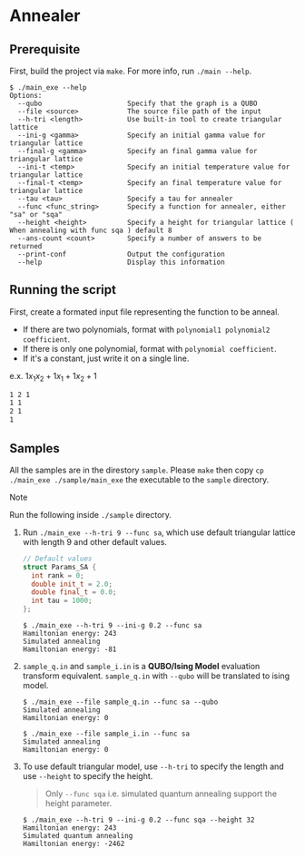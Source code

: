 # Annealer

## Prerequisite

First, build the project via `make`. For more info, run `./main --help`.

```shell
$ ./main_exe --help
Options:
  --qubo                     Specify that the graph is a QUBO
  --file <source>            The source file path of the input
  --h-tri <length>           Use built-in tool to create triangular lattice
  --ini-g <gamma>            Specify an initial gamma value for triangular lattice
  --final-g <gamma>          Specify an final gamma value for triangular lattice
  --ini-t <temp>             Specify an initial temperature value for triangular lattice
  --final-t <temp>           Specify an final temperature value for triangular lattice
  --tau <tau>                Specify a tau for annealer
  --func <func_string>       Specify a function for annealer, either "sa" or "sqa"
  --height <height>          Specify a height for triangular lattice ( When annealing with func sqa ) default 8
  --ans-count <count>        Specify a number of answers to be returned
  --print-conf               Output the configuration
  --help                     Display this information
```

## Running the script

First, create a formated input file representing the function to be anneal.

- If there are two polynomials, format with `polynomial1 polynomial2 coefficient`.
- If there is only one polynomial, format with `polynomial coefficient`.
- If it's a constant, just write it on a single line.

e.x. $1 x_1 x_2 + 1 x_1 + 1 x_2 + 1$

```txt
1 2 1
1 1
2 1
1
```

## Samples

All the samples are in the direstory `sample`. Please `make` then copy `cp ./main_exe ./sample/main_exe` the executable to the `sample` directory.

> [!NOTE]  
> Run the following inside `./sample` directory.

1. Run `./main_exe --h-tri 9 --func sa`, which use default triangular lattice with length 9 and other default values.

   ```c++
   // Default values
   struct Params_SA {
     int rank = 0;
     double init_t = 2.0;
     double final_t = 0.0;
     int tau = 1000;
   };
   ```

   ```shell
   $ ./main_exe --h-tri 9 --ini-g 0.2 --func sa
   Hamiltonian energy: 243
   Simulated annealing
   Hamiltonian energy: -81
   ```

2. `sample_q.in` and `sample_i.in` is a **QUBO/Ising Model** evaluation transform equivalent. `sample_q.in` with `--qubo` will be translated to ising model.

   ```shell
   $ ./main_exe --file sample_q.in --func sa --qubo
   Simulated annealing
   Hamiltonian energy: 0

   $ ./main_exe --file sample_i.in --func sa
   Simulated annealing
   Hamiltonian energy: 0
   ```

3. To use default triangular model, use `--h-tri` to specify the length and use `--height` to specify the height.

   > Only `--func sqa` i.e. simulated quantum annealing support the height parameter.

   ```shell
   $ ./main_exe --h-tri 9 --ini-g 0.2 --func sqa --height 32
   Hamiltonian energy: 243
   Simulated quantum annealing
   Hamiltonian energy: -2462
   ```
